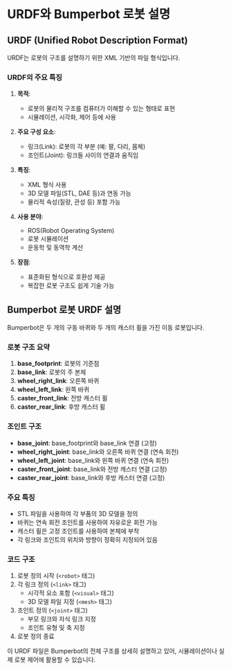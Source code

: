 # URDF와 Bumperbot 로봇 설명

## URDF (Unified Robot Description Format)

URDF는 로봇의 구조를 설명하기 위한 XML 기반의 파일 형식입니다.

### URDF의 주요 특징

1. **목적**: 
   - 로봇의 물리적 구조를 컴퓨터가 이해할 수 있는 형태로 표현
   - 시뮬레이션, 시각화, 제어 등에 사용

2. **주요 구성 요소**:
   - 링크(Link): 로봇의 각 부분 (예: 팔, 다리, 몸체)
   - 조인트(Joint): 링크들 사이의 연결과 움직임

3. **특징**:
   - XML 형식 사용
   - 3D 모델 파일(STL, DAE 등)과 연동 가능
   - 물리적 속성(질량, 관성 등) 포함 가능

4. **사용 분야**:
   - ROS(Robot Operating System)
   - 로봇 시뮬레이션
   - 운동학 및 동역학 계산

5. **장점**:
   - 표준화된 형식으로 호환성 제공
   - 복잡한 로봇 구조도 쉽게 기술 가능

## Bumperbot 로봇 URDF 설명

Bumperbot은 두 개의 구동 바퀴와 두 개의 캐스터 휠을 가진 이동 로봇입니다.

### 로봇 구조 요약

1. **base_footprint**: 로봇의 기준점
2. **base_link**: 로봇의 주 본체
3. **wheel_right_link**: 오른쪽 바퀴
4. **wheel_left_link**: 왼쪽 바퀴
5. **caster_front_link**: 전방 캐스터 휠
6. **caster_rear_link**: 후방 캐스터 휠

### 조인트 구조

- **base_joint**: base_footprint와 base_link 연결 (고정)
- **wheel_right_joint**: base_link와 오른쪽 바퀴 연결 (연속 회전)
- **wheel_left_joint**: base_link와 왼쪽 바퀴 연결 (연속 회전)
- **caster_front_joint**: base_link와 전방 캐스터 연결 (고정)
- **caster_rear_joint**: base_link와 후방 캐스터 연결 (고정)

### 주요 특징

- STL 파일을 사용하여 각 부품의 3D 모델을 정의
- 바퀴는 연속 회전 조인트를 사용하여 자유로운 회전 가능
- 캐스터 휠은 고정 조인트를 사용하여 본체에 부착
- 각 링크와 조인트의 위치와 방향이 정확히 지정되어 있음

### 코드 구조

1. 로봇 정의 시작 (`<robot>` 태그)
2. 각 링크 정의 (`<link>` 태그)
   - 시각적 요소 포함 (`<visual>` 태그)
   - 3D 모델 파일 지정 (`<mesh>` 태그)
3. 조인트 정의 (`<joint>` 태그)
   - 부모 링크와 자식 링크 지정
   - 조인트 유형 및 축 지정
4. 로봇 정의 종료

이 URDF 파일은 Bumperbot의 전체 구조를 상세히 설명하고 있어, 시뮬레이션이나 실제 로봇 제어에 활용할 수 있습니다.